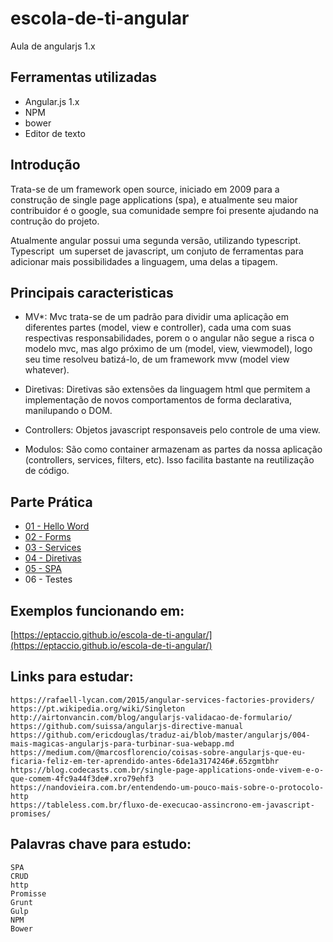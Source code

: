 # escola-de-ti-angular
Aula de angularjs 1.x

## Ferramentas utilizadas
- Angular.js 1.x
- NPM
- bower
- Editor de texto

## Introdução
Trata-se de um framework open source, iniciado em 2009 para a construção de single page applications (spa), e atualmente seu maior contribuidor é o google, sua comunidade sempre foi presente ajudando na contrução do projeto.

Atualmente angular possui uma segunda versão, utilizando typescript. Typescript  um superset de javascript, um conjuto de ferramentas para adicionar mais possibilidades a linguagem, uma delas a tipagem.

## Principais caracteristicas

- MV*:
Mvc trata-se de um padrão para dividir uma aplicação em diferentes partes (model, view e controller), cada uma com suas respectivas responsabilidades, porem o o angular não segue a risca o modelo mvc, mas algo próximo de um (model, view, viewmodel), logo seu time resolveu batizá-lo,  de um framework mvw (model view whatever).

- Diretivas:
Diretivas são extensões da linguagem html que permitem a implementação de novos comportamentos de forma declarativa, manilupando o DOM.

- Controllers:
Objetos javascript responsaveis pelo controle de uma view.

- Modulos:
São como container armazenam as partes da nossa aplicação (controllers, services, filters, etc). Isso facilita bastante na reutilização de código.

## Parte Prática
 -  [01 - Hello Word](parte01/#parte-01-hello-word)
 -  [02 - Forms](parte02/#parte-2-forms)
 -  [03 - Services](parte03/#parte-3-services)
 -  [04 - Diretivas](parte04/#parte-4-directivas)
 -  [05 - SPA](parte05/#parte-5-single-page-applications)
 -  06 - Testes

## Exemplos funcionando em:
[https://eptaccio.github.io/escola-de-ti-angular/](https://eptaccio.github.io/escola-de-ti-angular/)

## Links para estudar:
    https://rafaell-lycan.com/2015/angular-services-factories-providers/
    https://pt.wikipedia.org/wiki/Singleton
    http://airtonvancin.com/blog/angularjs-validacao-de-formulario/
    https://github.com/suissa/angularjs-directive-manual
    https://github.com/ericdouglas/traduz-ai/blob/master/angularjs/004-mais-magicas-angularjs-para-turbinar-sua-webapp.md
    https://medium.com/@marcosflorencio/coisas-sobre-angularjs-que-eu-ficaria-feliz-em-ter-aprendido-antes-6de1a3174246#.65zgmtbhr
    https://blog.codecasts.com.br/single-page-applications-onde-vivem-e-o-que-comem-4fc9a44f3de#.xro79ehf3
    https://nandovieira.com.br/entendendo-um-pouco-mais-sobre-o-protocolo-http
    https://tableless.com.br/fluxo-de-execucao-assincrono-em-javascript-promises/

## Palavras chave para estudo:
    SPA
    CRUD
    http
    Promisse
    Grunt
    Gulp
    NPM
    Bower




